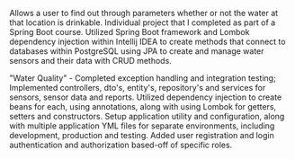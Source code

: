 Allows a user to find out through parameters whether or not the water at that location is drinkable. Individual project that I completed as part of a Spring Boot course. Utilized Spring Boot framework and Lombok dependency injection within Intellij IDEA to create methods that connect to databases within PostgreSQL using JPA to create and manage water sensors and their data with CRUD methods.

"Water Quality"  - Completed exception handling and integration testing; Implemented controllers, dto's, entity's, repository's and services for sensors, sensor data and reports. Utilized dependency injection to create beans for each, using annotations, along with using Lombok for getters, setters and constructors. Setup application utility and configuration, along with multiple application YML files for separate environments, including development, production and testing. Added user registration and login authentication and authorization based-off of specific roles.
